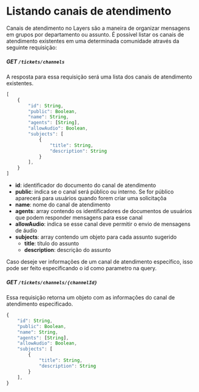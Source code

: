 # Listando canais de atendimento

Canais de atendimento no Layers são a maneira de organizar mensagens em grupos por departamento ou assunto. É possível listar os canais de atendimento existentes em uma determinada comunidade através da seguinte requisição:

##### **GET** ```/tickets/channels```

A resposta para essa requisição será uma lista dos canais de atendimento existentes.

```js
[
    {
        "id": String,
        "public": Boolean,
        "name": String,
        "agents": [String],
        "allowAudio": Boolean,
        "subjects": [
            {
                "title": String,
                "description": String
            }
        ],
    }
]
```

+ **id**: identificador do documento do canal de atendimento
+ **public**: indica se o canal será público ou interno. Se for público aparecerá para usuários quando forem criar uma solicitaçõa
+ **name**: nome do canal de atendimento
+ **agents**: array contendo os identificadores de documentos de usuários que podem responder mensagens para esse canal
+ **allowAudio**: indica se esse canal deve permitir o envio de mensagens de áudio
+ **subjects**: array contendo um objeto para cada assunto sugerido
    + **title**: título do assunto 
    + **description**: descrição do assunto

Caso deseje ver informações de um canal de atendimento específico, isso pode ser feito especificando o id como parametro na query.

##### **GET** ```/tickets/channels/{channelId}```

Essa requisição retorna um objeto com as informações do canal de atendimento especificado.

```js
{
    "id": String,
    "public": Boolean,
    "name": String,
    "agents": [String],
    "allowAudio": Boolean,
    "subjects": [
        {
            "title": String,
            "description": String
        }
    ],
}
```
